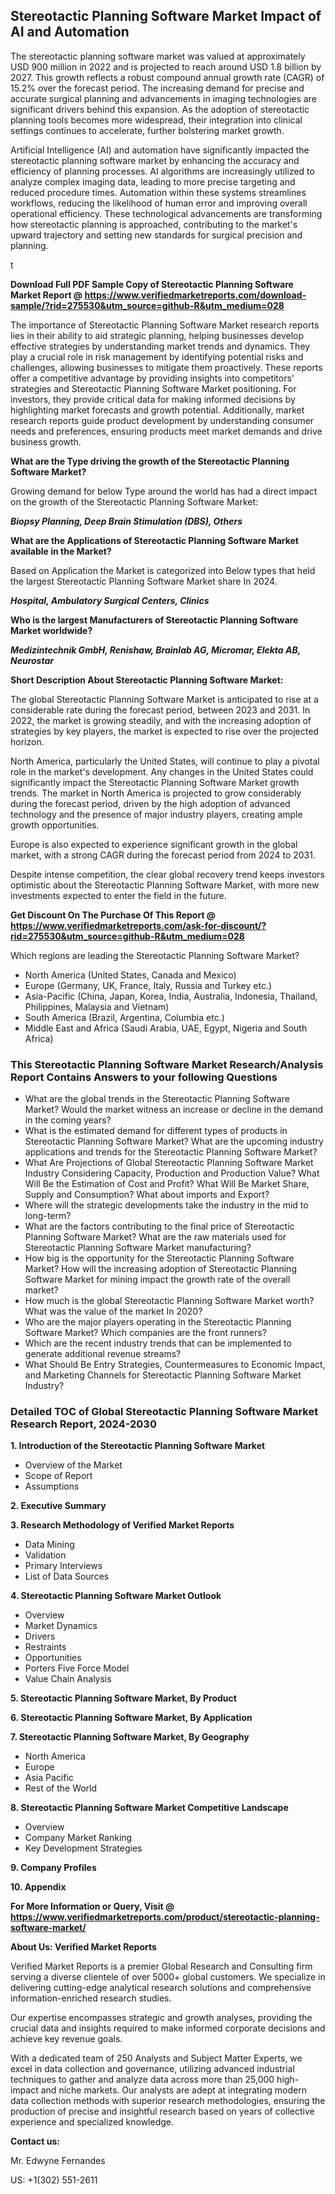 <h2>Stereotactic Planning Software Market Impact of AI and Automation</h2><p>The stereotactic planning software market was valued at approximately USD 900 million in 2022 and is projected to reach around USD 1.8 billion by 2027. This growth reflects a robust compound annual growth rate (CAGR) of 15.2% over the forecast period. The increasing demand for precise and accurate surgical planning and advancements in imaging technologies are significant drivers behind this expansion. As the adoption of stereotactic planning tools becomes more widespread, their integration into clinical settings continues to accelerate, further bolstering market growth.</p><p>Artificial Intelligence (AI) and automation have significantly impacted the stereotactic planning software market by enhancing the accuracy and efficiency of planning processes. AI algorithms are increasingly utilized to analyze complex imaging data, leading to more precise targeting and reduced procedure times. Automation within these systems streamlines workflows, reducing the likelihood of human error and improving overall operational efficiency. These technological advancements are transforming how stereotactic planning is approached, contributing to the market's upward trajectory and setting new standards for surgical precision and planning.</p>t</p><p id="" class=""><strong>Download Full PDF Sample Copy of Stereotactic Planning Software Market Report @ <a href="https://www.verifiedmarketreports.com/download-sample/?rid=275530&utm_source=github-R&utm_medium=028" target="_blank">https://www.verifiedmarketreports.com/download-sample/?rid=275530&utm_source=github-R&utm_medium=028</a></strong></p><p>The importance of&nbsp;Stereotactic Planning Software Market research reports lies in their ability to aid strategic planning, helping businesses develop effective strategies by understanding market trends and dynamics. They play a crucial role in risk management by identifying potential risks and challenges, allowing businesses to mitigate them proactively. These reports offer a competitive advantage by providing insights into competitors' strategies and Stereotactic Planning Software Market positioning. For investors, they provide critical data for making informed decisions by highlighting market forecasts and growth potential. Additionally, market research reports guide product development by understanding consumer needs and preferences, ensuring products meet market demands and drive business growth.</p><p><strong>What are the&nbsp;Type driving the growth of the Stereotactic Planning Software Market?</strong></p><p id="" class="">Growing demand for below Type around the world has had a direct impact on the growth of the Stereotactic Planning Software Market:</p><em><strong>Biopsy Planning, Deep Brain Stimulation (DBS), Others</strong></em></p><strong>What are the&nbsp;Applications&nbsp;of Stereotactic Planning Software Market available in the Market?</strong></p><p id="" class="">Based on Application the Market is categorized into Below types that held the largest Stereotactic Planning Software Market share In 2024.</p><em><strong>Hospital, Ambulatory Surgical Centers, Clinics</strong></em></p><strong>Who is the largest Manufacturers of Stereotactic Planning Software Market worldwide?</strong></p><p><em><strong>Medizintechnik GmbH, Renishaw, Brainlab AG, Micromar, Elekta AB, Neurostar</strong></em></p><p id="" class=""><strong>Short Description About Stereotactic Planning Software Market:</strong></p><p>The global Stereotactic Planning Software Market is anticipated to rise at a considerable rate during the forecast period, between 2023 and 2031. In 2022, the market is growing steadily, and with the increasing adoption of strategies by key players, the market is expected to rise over the projected horizon.</p><p>North America, particularly the United States, will continue to play a pivotal role in the market's development. Any changes in the United States could significantly impact the Stereotactic Planning Software Market growth trends. The market in North America is projected to grow considerably during the forecast period, driven by the high adoption of advanced technology and the presence of major industry players, creating ample growth opportunities.</p><p>Europe is also expected to experience significant growth in the global market, with a strong CAGR during the forecast period from 2024 to 2031.</p><p>Despite intense competition, the clear global recovery trend keeps investors optimistic about the Stereotactic Planning Software Market, with more new investments expected to enter the field in the future.</p><p id="" class=""><strong>Get Discount On The Purchase Of This Report @ <a href="https://www.verifiedmarketreports.com/ask-for-discount/?rid=275530&utm_source=github-R&utm_medium=028" target="_blank">https://www.verifiedmarketreports.com/ask-for-discount/?rid=275530&utm_source=github-R&utm_medium=028</a></strong></p>Which regions are leading the Stereotactic Planning Software Market?</p><ul><li>North America (United States, Canada and Mexico)</li><li>Europe (Germany, UK, France, Italy, Russia and Turkey etc.)</li><li>Asia-Pacific (China, Japan, Korea, India, Australia, Indonesia, Thailand, Philippines, Malaysia and Vietnam)</li><li>South America (Brazil, Argentina, Columbia etc.)</li><li>Middle East and Africa (Saudi Arabia, UAE, Egypt, Nigeria and South Africa)</li></ul><h3 id="" class="">This Stereotactic Planning Software Market Research/Analysis Report Contains Answers to your following Questions</h3><ul><li>What are the global trends in the Stereotactic Planning Software Market? Would the market witness an increase or decline in the demand in the coming years?</li><li>What is the estimated demand for different types of products in Stereotactic Planning Software Market? What are the upcoming industry applications and trends for the Stereotactic Planning Software Market?</li><li>What Are Projections of Global Stereotactic Planning Software Market Industry Considering Capacity, Production and Production Value? What Will Be the Estimation of Cost and Profit? What Will Be Market Share, Supply and Consumption? What about imports and Export?</li><li>Where will the strategic developments take the industry in the mid to long-term?</li><li>What are the factors contributing to the final price of Stereotactic Planning Software Market? What are the raw materials used for Stereotactic Planning Software Market manufacturing?</li><li>How big is the opportunity for the Stereotactic Planning Software Market? How will the increasing adoption of Stereotactic Planning Software Market for mining impact the growth rate of the overall market?</li><li>How much is the global Stereotactic Planning Software Market worth? What was the value of the market In 2020?</li><li>Who are the major players operating in the Stereotactic Planning Software Market? Which companies are the front runners?</li><li>Which are the recent industry trends that can be implemented to generate additional revenue streams?</li><li>What Should Be Entry Strategies, Countermeasures to Economic Impact, and Marketing Channels for Stereotactic Planning Software Market Industry?</li></ul><h3 id="" class="">Detailed TOC of Global Stereotactic Planning Software Market Research Report, 2024-2030</h3><p id="" class=""><strong>1. Introduction of the Stereotactic Planning Software Market</strong></p><ul><li>Overview of the Market</li><li>Scope of Report</li><li>Assumptions</li></ul><p id="" class=""><strong>2. Executive Summary</strong></p><p id="" class=""><strong>3. Research Methodology of Verified Market Reports</strong></p><ul><li>Data Mining</li><li>Validation</li><li>Primary Interviews</li><li>List of Data Sources</li></ul><p id="" class=""><strong>4. Stereotactic Planning Software Market Outlook</strong></p><ul><li>Overview</li><li>Market Dynamics</li><li>Drivers</li><li>Restraints</li><li>Opportunities</li><li>Porters Five Force Model</li><li>Value Chain Analysis</li></ul><p id="" class=""><strong>5. Stereotactic Planning Software Market, By Product</strong></p><p id="" class=""><strong>6. Stereotactic Planning Software Market, By Application</strong></p><p id="" class=""><strong>7. Stereotactic Planning Software Market, By Geography</strong></p><ul><li>North America</li><li>Europe</li><li>Asia Pacific</li><li>Rest of the World</li></ul><p id="" class=""><strong>8. Stereotactic Planning Software Market Competitive Landscape</strong></p><ul><li>Overview</li><li>Company Market Ranking</li><li>Key Development Strategies</li></ul><p id="" class=""><strong>9. Company Profiles</strong></p><p id="" class=""><strong>10. Appendix</strong></p><p id="" class=""><strong>For More Information or Query, Visit @ <a href="https://www.verifiedmarketreports.com/product/stereotactic-planning-software-market/" target="_blank">https://www.verifiedmarketreports.com/product/stereotactic-planning-software-market/</a></strong></p><p id="" class=""><strong>About Us: Verified Market Reports</strong></p><p id="" class="">Verified Market Reports is a premier Global Research and Consulting firm serving a diverse clientele of over 5000+ global customers. We specialize in delivering cutting-edge analytical research solutions and comprehensive information-enriched research studies.</p><p id="" class="">Our expertise encompasses strategic and growth analyses, providing the crucial data and insights required to make informed corporate decisions and achieve key revenue goals.</p><p id="" class="">With a dedicated team of 250 Analysts and Subject Matter Experts, we excel in data collection and governance, utilizing advanced industrial techniques to gather and analyze data across more than 25,000 high-impact and niche markets. Our analysts are adept at integrating modern data collection methods with superior research methodologies, ensuring the production of precise and insightful research based on years of collective experience and specialized knowledge.</p><p id="" class=""><strong>Contact us:</strong></p><p id="" class="">Mr. Edwyne Fernandes</p><p id="" class="">US: +1(302) 551-2611</p>
